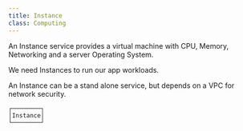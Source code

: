 ```yaml
---
title: Instance
class: Computing
---
```


An Instance service provides a virtual machine with CPU, Memory, Networking and a server Operating System.

We need Instances to run our app workloads.

An Instance can be a stand alone service, but depends on a VPC for network security.

```ascii
┌────────┐
│Instance│
└────────┘
```